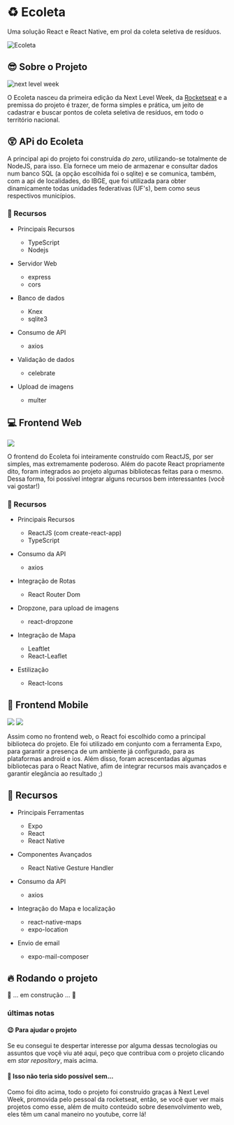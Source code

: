 # ♻️  Ecoleta

Uma solução React e React Native, em prol da coleta seletiva de resíduos.

![Ecoleta](.github/capa.svg)

## :sunglasses: Sobre o Projeto

![next level week](.github/logo.svg)

O Ecoleta nasceu da primeira edição da Next Level Week, da [Rocketseat](https://github.com/Rocketseat) e a premissa do projeto é trazer, de forma simples e prática, um jeito de cadastrar  e buscar pontos de coleta seletiva de resíduos, em todo o território nacional.

## :astonished: APi do Ecoleta

A principal api do projeto foi construída *do zero*, utilizando-se totalmente de NodeJS, para isso. Ela fornece um meio de armazenar e consultar dados num banco SQL (a opção escolhida foi o sqlite) e se comunica, também, com a api de localidades, do IBGE, que foi utilizada para obter dinamicamente todas unidades federativas (UF's), bem como seus respectivos municípios.

### :wrench: Recursos
* Principais Recursos
  * TypeScript
  * Nodejs

* Servidor Web
  * express
  * cors

* Banco de dados
  * Knex
  * sqlite3

* Consumo de API
  * axios

* Validação de dados
  * celebrate

* Upload de imagens
  * multer

## :computer: Frontend Web

![](.github/web.gif)

O frontend do Ecoleta foi inteiramente construído com ReactJS, por ser simples, mas extremamente poderoso. Além do pacote React propriamente dito, foram integrados ao projeto algumas bibliotecas feitas para o mesmo. Dessa forma, foi possível integrar alguns recursos bem interessantes (você vai gostar!)

### :wrench: Recursos

* Principais Recursos
  * ReactJS (com create-react-app)
  * TypeScript

* Consumo da API
  * axios

* Integração de Rotas
  * React Router Dom

* Dropzone, para upload de imagens
  * react-dropzone

* Integração de Mapa
  * Leaftlet
  * React-Leaflet

* Estilização
  * React-Icons

## :iphone: Frontend Mobile

![](.github/home-mobile.png)
![](.github/detalhes-mobile.svg)

Assim como no frontend web, o React foi escolhido como a principal biblioteca do projeto. Ele foi utilizado em conjunto com a ferramenta Expo, para garantir a presença de um ambiente já configurado, para as plataformas android e ios. Além disso, foram acrescentadas algumas bibliotecas para o React Native, afim de integrar recursos mais avançados e garantir elegância ao resultado ;)

## :wrench: Recursos
* Principais Ferramentas
  * Expo
  * React
  * React Native

* Componentes Avançados
  * React Native Gesture Handler

* Consumo da API
  * axios

* Integração do Mapa e localização
  * react-native-maps
  * expo-location

* Envio de email
  * expo-mail-composer

## :fire: Rodando o projeto

:construction: ... em construção ... :construction:

### últimas notas

#### :wink: Para ajudar o projeto
Se eu consegui te despertar interesse por alguma dessas tecnologias ou assuntos que voçê viu até aqui, peço que contribua com o projeto clicando em *star repository*, mais acima.

#### :rocket: Isso não teria sido possível sem...
Como foi dito acima, todo o projeto foi construído graças à Next Level Week, promovida pelo pessoal da rocketseat, então, se você quer ver mais projetos como esse, além de muito conteúdo sobre desenvolvimento web, eles têm um canal maneiro no youtube, corre lá!
